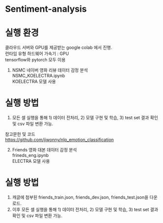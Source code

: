 # Sentiment-analysis

# 실행 환경
클라우드 서버와 GPU를 제공받는 google colab 에서 진행.<br />
런타임 유형 하드웨어 가속기 : GPU<br />
tensorflow와 pytorch 모두 이용<br />

1. NSMC 네이버 영화 리뷰 데이터 감정 분석<br />
NSMC_KOELECTRA.ipynb<br />
KOELECTRA 모델 사용<br />

# 실행 방법
1. 모든 셀 실행을 통해 1) 데이터 전처리, 2) 모델 구현 및 학습, 3) test set 결과 확인 및 csv 파일 변환 가능.

참고문헌 및 코드<br />
https://github.com/jiwonny/nlp_emotion_classification

2. Friends 영화 대본 데이터 감정 분석<br />
frineds_eng.ipynb<br />
ELECTRA 모델 사용<br />

# 실행 방법
1. 캐글에 첨부된 friends_train.json, friends_dev.json, friends_test.json을 다운로드.<br />
2. 이후 모든 셀 실행을 통해 1) 데이터 전처리, 2) 모델 구현 및 학습, 3) test set 결과 확인 및 csv 파일 변환 가능.
